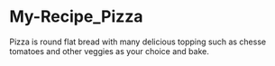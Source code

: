 # My-Recipe_Pizza
Pizza is round flat bread with many delicious topping such as chesse tomatoes and other veggies as your choice and bake.
